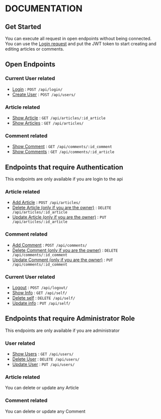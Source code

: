 # DOCUMENTATION

## Get Started

You can execute all request in open endpoints without being connected.
You can use the [Login request](/login.md) and put the JWT token
to start creating and editing articles or comments.

## Open Endpoints

### Current User related
* [Login](/login.md) : `POST /api/login/`
* [Create User](/user_add.md) : `POST /api/users/`

### Article related
* [Show Article](/article_show.md) : `GET /api/articles/:id_article`
* [Show Articles](/articles_show.md) : `GET /api/articles/`

### Comment related
* [Show Comment](/comment_show.md) : `GET /api/comments/:id_comment`
* [Show Comments](/comments_show.md) : `GET /api/comments/:id_article`

## Endpoints that require Authentication

This endpoints are only available if you are login to the api

### Article related
* [Add Article](/article_add.md) : `POST /api/articles/`
* [Delete Article (only if you are the owner)](/article_delete.md) : `DELETE /api/articles/:id_article`
* [Update Article (only if you are the owner)](/article_update.md) : `PUT /api/articles/:id_article`

### Comment related
* [Add Comment](/comment_add.md) : `POST /api/comments/`
* [Delete Comment (only if you are the owner)](/comment_delete.md) : `DELETE /api/comments/:id_comment`
* [Update Comment (only if you are the owner)](/comment_update.md) : `PUT /api/comments/:id_comment`

### Current User related
* [Logout](/logout.md) : `POST /api/logout/`
* [Show Info](/self_show.md) : `GET /api/self/`
* [Delete self](/self_delete.md) : `DELETE /api/self/`
* [Update info](/self_update.md) : `PUT /api/self/`

## Endpoints that require Administrator Role

This endpoints are only available if you are administrator

### User related
* [Show Users](/user_show.md) : `GET /api/users/`
* [Delete User](/user_delete.md) : `DELETE /api/users/`
* [Update User](/user_update.md) : `PUT /api/users/`

### Article related
You can delete or update any Article

### Comment related
You can delete or update any Comment
